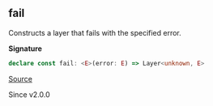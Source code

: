 ## fail

Constructs a layer that fails with the specified error.

**Signature**

```ts
declare const fail: <E>(error: E) => Layer<unknown, E>
```

[Source](https://github.com/Effect-TS/effect/tree/main/packages/effect/src/Layer.ts#L321)

Since v2.0.0
